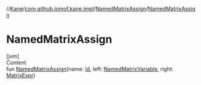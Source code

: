 //[Kane](../../index.md)/[com.github.jomof.kane.impl](../index.md)/[NamedMatrixAssign](index.md)/[NamedMatrixAssign](-named-matrix-assign.md)



# NamedMatrixAssign  
[jvm]  
Content  
fun [NamedMatrixAssign](-named-matrix-assign.md)(name: [Id](../index.md#%5Bcom.github.jomof.kane.impl%2FId%2F%2F%2FPointingToDeclaration%2F%5D%2FClasslikes%2F-5102762), left: [NamedMatrixVariable](../-named-matrix-variable/index.md), right: [MatrixExpr](../../com.github.jomof.kane/-matrix-expr/index.md))  




